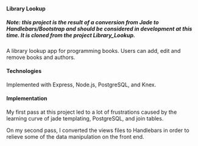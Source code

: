 #### Library Lookup ####

##### Note: this project is the result of a conversion from Jade to Handlebars/Bootstrap and should be considered in development at this time. It is cloned from the project Library_Lookup. #####

A library lookup app for programming books. Users can add, edit and remove books and authors.

#### Technologies ####

Implemented with Express, Node.js, PostgreSQL, and Knex.

#### Implementation ####

My first pass at this project led to a lot of frustrations caused by the learning curve of jade templating, PostgreSQL, and join tables.

On my second pass, I converted the views files to Handlebars in order to relieve some of the data manipulation on the front end.

